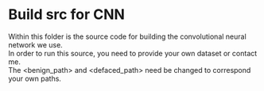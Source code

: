 # Build src for CNN

Within this folder is the source code for building the convolutional neural network we use.  
In order to run this source, you need to provide your own dataset or contact me.  
The <benign_path> and <defaced_path> need be changed to correspond your own paths.